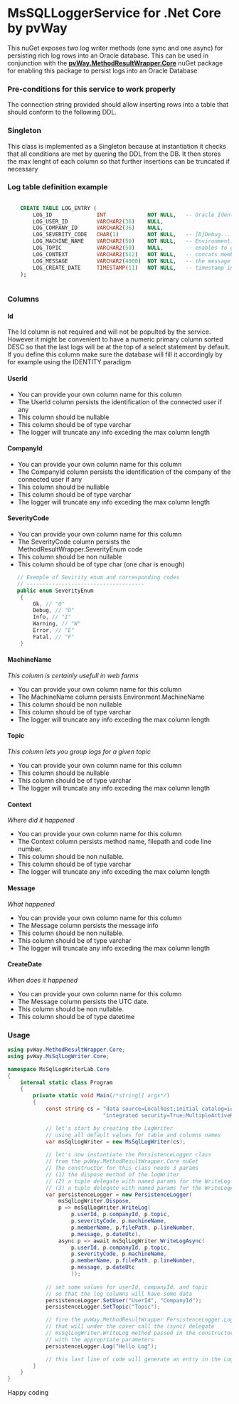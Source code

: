 # MsSQLLoggerService for .Net Core by pvWay

This nuGet exposes two log writer methods (one sync and one async) for persisting rich log rows into an Oracle database. 
This can be used in conjunction with the **[pvWay.MethodResultWrapper.Core](https://www.nuget.org/packages/MethodResultWrapper.Core/)** nuGet package for enabling this package to persist
logs into an Oracle Database

### Pre-conditions for this service to work properly

The connection string provided should allow inserting rows
into a table that should conform to the following DDL.

### Singleton

This class is implemented as a Singleton because at instantiation it checks that
all conditions are met by quering the DDL from the DB.
It then stores the max lenght of each column so that
further insertions can be truncated if necessary

### Log table definition example
``` sql

    CREATE TABLE LOG_ENTRY (
	    LOG_ID			    INT             NOT NULL,   -- Oracle Identity
	    LOG_USER_ID		    VARCHAR2(36)    NULL,
        LOG_COMPANY_ID	    VARCHAR2(36)    NULL, 
	    LOG_SEVERITY_CODE	CHAR(1)         NOT NULL,   -- [D]Debug... [F] Fatal (see SeverityEnum)
	    LOG_MACHINE_NAME	VARCHAR2(50)    NOT NULL,   -- Environment.MachineName
	    LOG_TOPIC			VARCHAR2(50)    NULL,       -- enables to group log items for a given Topic
	    LOG_CONTEXT		    VARCHAR2(512)   NOT NULL,   -- concats membername, filepath, line number...
	    LOG_MESSAGE		    VARCHAR2(4000)  NOT NULL,   -- the message
	    LOG_CREATE_DATE     TIMESTAMP(11)   NOT NULL,   -- timestamp in universal central time
    );
    
```
### Columns
 
#### Id

The Id column is not required and will not be populted by the service. 
However it might be convenient to have a numeric primary column sorted DESC 
so that the last logs will be at the top of a select statement by default.
If you define this column make sure the database will fill it accordingly by 
for example using the IDENTITY paradigm

#### UserId

* You can provide your own column name for this column
* The UserId column persists the identification of the connected user if any
* This column should be nullable
* This column should be of type varchar
* The logger will truncate any info exceding the max column length

#### CompanyId

* You can provide your own column name for this column
* The CompanyId column persists the identification of the company of the connected user if any
* This column should be nullable
* This column should be of type varchar
* The logger will truncate any info exceding the max column length

#### SeverityCode

* You can provide your own column name for this column
* The SeverityCode column persists the MethodResultWrapper.SeverityEnum code
* This column should be non nullable
* This column should be of type char (one char is enough)

``` csharp
   // Exemple of Sevirity enum and corresponding codes
   // -------------------------------------
   public enum SeverityEnum
    {
        Ok, // "O"
        Debug, // "D"
        Info, // "I"
        Warning, // "W"
        Error, // "E"
        Fatal, // "F"
    }
```

#### MachineName

*This column is certainly usefull in web farms*

* You can provide your own column name for this column
* The MachineName column persists Environment.MachineName
* This column should be non nullable
* This column should be of type varchar
* The logger will truncate any info exceding the max column length

#### Topic

*This column lets you group logs for a given topic*

* You can provide your own column name for this column
* This column should be nullable
* This column should be of type varchar
* The logger will truncate any info exceding the max column length

#### Context

*Where did it happened*

* You can provide your own column name for this column
* The Context column persists method name, filepath and code line number.
* This column should be non nullable.
* This column should be of type varchar
* The logger will truncate any info exceding the max column length
 
#### Message

*What happened*

* You can provide your own column name for this column
* The Message column persists the message info
* This column should be non nullable.
* This column should be of type varchar
* The logger will truncate any info exceding the max column length

#### CreateDate

*When does it happened*

* You can provide your own column name for this column
* The Message column persists the UTC date.
* This column should be non nullable.
* This column should be of type datetime

### Usage

```csharp
using pvWay.MethodResultWrapper.Core;
using pvWay.MsSqlLogWriter.Core;

namespace MsSqlLogWriterLab.Core
{
    internal static class Program
    {
        private static void Main(/*string[] args*/)
        {
            const string cs = "data source=Localhost;initial catalog=iota700_dev;" +
                              "integrated security=True;MultipleActiveResultSets=True;";

            // let's start by creating the LogWriter
            // using all default values for table and columns names
            var msSqlLogWriter = new MsSqlLogWriter(cs);
            
            // let's now instantiate the PersistenceLogger class
            // from the pvWay.MethodResultWrapper.Core nuGet
            // The constructor for this class needs 3 params
            // (1) the dispose method of the logWriter
            // (2) a tuple delegate with named params for the WriteLog method
            // (3) a tuple delegate with named params for the WriteLogAsync method
            var persistenceLogger = new PersistenceLogger(
                msSqlLogWriter.Dispose,
                p => msSqlLogWriter.WriteLog(
                    p.userId, p.companyId, p.topic,
                    p.severityCode, p.machineName,
                    p.memberName, p.filePath, p.lineNumber,
                    p.message, p.dateUtc),
                async p => await msSqlLogWriter.WriteLogAsync(
                    p.userId, p.companyId, p.topic,
                    p.severityCode, p.machineName,
                    p.memberName, p.filePath, p.lineNumber,
                    p.message, p.dateUtc
                    ));
            
            // set some values for userId, companyId, and topic
            // so that the log columns will have some data
            persistenceLogger.SetUser("UserId", "CompanyId");
            persistenceLogger.SetTopic("Topic");

            // fire the pvWay.MethodResultWrapper PersistenceLogger.Log method
            // that will under the cover call the (sync) delegate
            // msSqlLogWriter.WriteLog method passed in the constructor
            // with the appropriate parameters
            persistenceLogger.Log("Hello Log");

            // this last line of code will generate an entry in the Log table
        }
    }
}

```
Happy coding
